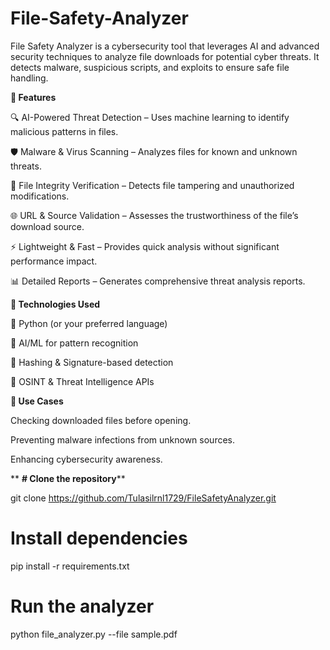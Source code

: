 # File-Safety-Analyzer
File Safety Analyzer is a cybersecurity tool that leverages AI and advanced security techniques to analyze file downloads for potential cyber threats. It detects malware, suspicious scripts, and exploits to ensure safe file handling.

**🚀 Features**


🔍 AI-Powered Threat Detection – Uses machine learning to identify malicious patterns in files.

🛡 Malware & Virus Scanning – Analyzes files for known and unknown threats.

📝 File Integrity Verification – Detects file tampering and unauthorized modifications.

🌐 URL & Source Validation – Assesses the trustworthiness of the file’s download source.

⚡ Lightweight & Fast – Provides quick analysis without significant performance impact.

📊 Detailed Reports – Generates comprehensive threat analysis reports.

**🔧 Technologies Used**

🐍 Python (or your preferred language)

🧠 AI/ML for pattern recognition

🔄 Hashing & Signature-based detection

📡 OSINT & Threat Intelligence APIs

**🎯 Use Cases**

Checking downloaded files before opening.

Preventing malware infections from unknown sources.

Enhancing cybersecurity awareness.

**
**# Clone the repository****

git clone https://github.com/Tulasilrnl1729/FileSafetyAnalyzer.git  

# Install dependencies
pip install -r requirements.txt  

# Run the analyzer
python file_analyzer.py --file sample.pdf  

